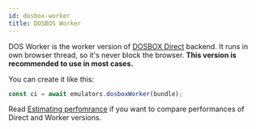 ```yaml
---
id: dosbox-worker 
title: DOSBOS Worker
---
```


DOS Worker is the worker version of [DOSBOX Direct](dosbox-direct.md) backend. It runs in own browser thread, so it's never 
block the browser. **This version is recommended to use in most cases.**

You can create it like this:
```js
const ci = await emulators.dosboxWorker(bundle);
```

Read [Estimating perfomrance](estimating-performance.md) if you want to compare performances of Direct and Worker versions.

